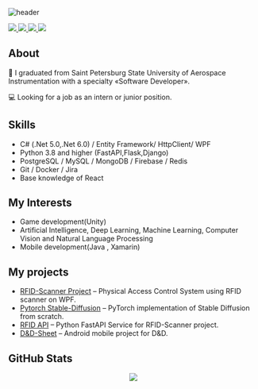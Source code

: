 ![header](https://capsule-render.vercel.app/api?type=waving&color=gradient&height=256&section=header&text=Hey%20there!%20&fontSize=60&animation=fadeIn&fontAlignY=30&fontAlign=35&desc=I'm%20Egor%20Andreev👋&descSize=45&descAlignY=55&descAlign=55)

<p>
  <a href="https://t.me/egranmemchick">
      <img src="https://img.shields.io/badge/telegram-1188C3.svg?style=for-the-badge&logo=telegram&logoColor=white" />
  </a>
  <a href="https://career.habr.com/egran062003">
      <img src="https://img.shields.io/badge/Хабр-gray.svg?style=for-the-badge&logo=habr&logoColor=white" />
  </a>
  <a href="https://spb.hh.ru/resume/ccf91325ff0b0efb6b0039ed1f646359447532">
      <img src="https://custom-icon-badges.demolab.com/badge/HH.ru-red.svg?style=for-the-badge&logo=min-hh-red&color=e1011c" />
  </a>
  <a href="https://www.linkedin.com/in/egor-andreev-b17883293/">
      <img src="https://img.shields.io/badge/linkedin-0077b5.svg?style=for-the-badge&logo=linkedin&logoColor=white" />
  </a>  
</p>

## About

🔭 I graduated from Saint Petersburg State University of Aerospace Instrumentation with a specialty «Software Developer».

💻 Looking for a job as an intern or junior position.

## Skills
*   C# (.Net 5.0,.Net 6.0) / Entity Framework/ HttpClient/ WPF
*   Python 3.8 and higher (FastAPI,Flask,Django) 
*   PostgreSQL / MySQL / MongoDB / Firebase / Redis
*   Git / Docker / Jira
*   Base knowledge of React


## My Interests
*   Game development(Unity)
*   Artificial Intelligence, Deep Learning, Machine Learning, Computer Vision and Natural Language Processing
*   Mobile development(Java , Xamarin)

## My projects
* [RFID-Scanner Project](https://github.com/Egran-Andr/CardReder-Control-App) –
Physical Access Control System using RFID scanner on WPF.
* [Pytorch Stable-Diffusion](https://github.com/Egran-Andr/pytorch-stable-diffusion) – 
PyTorch implementation of Stable Diffusion from scratch.
* [RFID API](https://github.com/Egran-Andr/Python-WebApiForRFID) – 
Python FastAPI Service for RFID-Scanner project.
* [D&D-Sheet](https://github.com/Egran-Andr/DND_Mobile_Character_sheet) – 
Android mobile project for D&D.

## GitHub Stats

<table class="center" style="width:100%;">
  <tr>
    <p align="center">
  <img align="center" src="https://github-readme-stats.vercel.app/api/top-langs/?username=Egran-Andr&count_private=true&langs_count=10&layout=compact&theme=onedark&hide_border=true" />
    </p>
  </tr>
</table>

